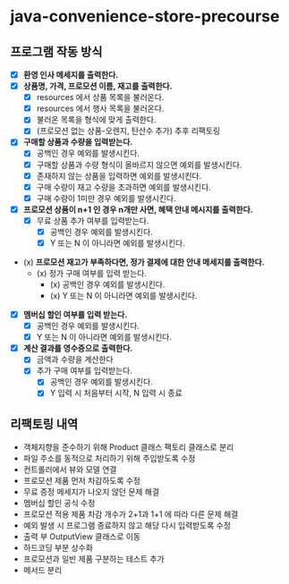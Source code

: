 # java-convenience-store-precourse
## 프로그램 작동 방식

- [x] **환영 인사 메세지를 출력한다.**
- [x] **상품명, 가격, 프로모션 이름, 재고를 출력한다.**
  - [x] resources 에서 상품 목록을 불러온다.
  - [x] resources 에서 행사 목록을 불러온다.
  - [x] 불러온 목록을 형식에 맞게 출력한다.
  - [x] (프로모션 없는 상품-오렌지, 탄산수 추가) 추후 리팩토링
- [x] **구매할 상품과 수량을 입력받는다.**
  - [x] 공백인 경우 예외를 발생시킨다.
  - [x] 구매할 상품과 수량 형식이 올바르지 않으면 예외를 발생시킨다.
  - [x] 존재하지 않는 상품을 입력하면 예외를 발생시킨다.
  - [x] 구매 수량이 재고 수량을 초과하면 예외를 발생시킨다.
  - [x] 구매 수량이 1미만 경우 예외를 발생시킨다.
- [x] **프로모션 상품이 n+1 인 경우 n개만 사면, 혜택 안내 메시지를 출력한다.**
  - [x] 무료 상품 추가 여부를 입력받는다.
    - [x] 공백인 경우 예외를 발생시킨다.
    - [x] Y 또는 N 이 아니라면 예외를 발생시킨다.
- (x) **프로모션 재고가 부족하다면, 정가 결제에 대한 안내 메세지를 출력한다.**
  - (x) 정가 구매 여부를 입력 받는다.
    - (x) 공백인 경우 예외를 발생시킨다.
    - (x) Y 또는 N 이 아니라면 예외를 발생시킨다.
- [x] **멤버십 할인 여부를 입력 받는다.**
  - [x] 공백인 경우 예외를 발생시킨다.
  - [x] Y 또는 N 이 아니라면 예외를 발생시킨다.
- [x] **계산 결과를 영수증으로 출력한다.**
  - [x] 금액과 수량을 계산한다
  - [x] 추가 구매 여부를 입력받는다.
    - [x] 공백인 경우 예외를 발생시킨다.
    - [x] Y 입력 시 처음부터 시작, N 입력 시 종료
  
## 리팩토링 내역
- 객체지향을 준수하기 위해 Product 클래스 팩토리 클래스로 분리
- 파일 주소를 동적으로 처리하기 위해 주입받도록 수정
- 컨트롤러에서 뷰와 모델 연결
- 프로모션 제품 먼저 차감하도록 수정
- 무료 증정 메세지가 나오지 않던 문제 해결
- 멤버십 할인 공식 수정
- 프로모션 적용 제품 차감 개수가 2+1과 1+1 에 따라 다른 문제 해결
- 예외 발생 시 프로그램 종료하지 않고 해당 다시 입력받도록 수정
- 출력 부 OutputView 클래스로 이동
- 하드코딩 부분 상수화
- 프로모션과 일반 제품 구분하는 테스트 추가
- 메서드 분리